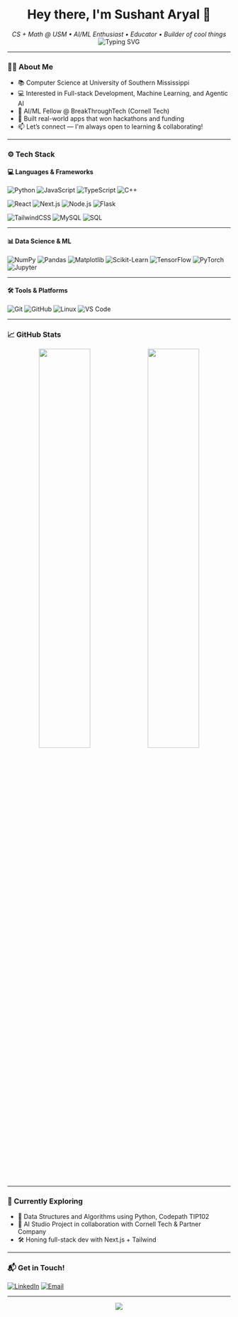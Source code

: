 <h1 align="center">Hey there, I'm Sushant Aryal 👋</h1>
<p align="center">
  <em>CS + Math @ USM • AI/ML Enthusiast • Educator • Builder of cool things</em><br>
  <img src="https://readme-typing-svg.demolab.com?font=Fira+Code&weight=500&size=24&pause=1000&color=00C3FF&center=true&vCenter=true&width=600&lines=AI+Fellow+%7C+BreakThroughTech+%40+Cornell;Prioritizing+Creativity+in+Problem+Solving;Building+Real+Stuff+%F0%9F%9A%80;Learning+Something+New+Every+Day" alt="Typing SVG" />
</p>


---

### 🧑‍💻 About Me

- 📚 Computer Science at University of Southern Mississippi  
- 💻 Interested in Full-stack Development, Machine Learning, and Agentic AI  
- 🤖 AI/ML Fellow @ BreakThroughTech (Cornell Tech)  
- 🚀 Built real-world apps that won hackathons and funding  
- 📫 Let’s connect — I'm always open to learning & collaborating!

---

### ⚙️ Tech Stack

#### 💻 Languages & Frameworks
![Python](https://img.shields.io/badge/Python-FFD43B?style=for-the-badge&logo=python&logoColor=blue)
![JavaScript](https://img.shields.io/badge/JavaScript-F7DF1E?style=for-the-badge&logo=javascript&logoColor=black)
![TypeScript](https://img.shields.io/badge/TypeScript-3178C6?style=for-the-badge&logo=typescript&logoColor=white)
![C++](https://img.shields.io/badge/C++-00599C?style=for-the-badge&logo=c%2B%2B&logoColor=white)

![React](https://img.shields.io/badge/React-20232A?style=for-the-badge&logo=react&logoColor=61DAFB)
![Next.js](https://img.shields.io/badge/Next.js-000000?style=for-the-badge&logo=nextdotjs&logoColor=white)
![Node.js](https://img.shields.io/badge/Node.js-339933?style=for-the-badge&logo=nodedotjs&logoColor=white)
![Flask](https://img.shields.io/badge/Flask-000000?style=for-the-badge&logo=flask&logoColor=white)

![TailwindCSS](https://img.shields.io/badge/TailwindCSS-38B2AC?style=for-the-badge&logo=tailwind-css&logoColor=white)
![MySQL](https://img.shields.io/badge/MySQL-00758F?style=for-the-badge&logo=mysql&logoColor=white)
![SQL](https://img.shields.io/badge/SQL-4479A1?style=for-the-badge&logo=postgresql&logoColor=white)

---

#### 📊 Data Science & ML
![NumPy](https://img.shields.io/badge/Numpy-013243?style=for-the-badge&logo=numpy&logoColor=white)
![Pandas](https://img.shields.io/badge/Pandas-150458?style=for-the-badge&logo=pandas&logoColor=white)
![Matplotlib](https://img.shields.io/badge/Matplotlib-0076A8?style=for-the-badge&logo=matplotlib&logoColor=white)
![Scikit-Learn](https://img.shields.io/badge/Scikit--Learn-F7931E?style=for-the-badge&logo=scikitlearn&logoColor=white)
![TensorFlow](https://img.shields.io/badge/TensorFlow-FF6F00?style=for-the-badge&logo=tensorflow&logoColor=white)
![PyTorch](https://img.shields.io/badge/PyTorch-EE4C2C?style=for-the-badge&logo=pytorch&logoColor=white)
![Jupyter](https://img.shields.io/badge/Jupyter-F37626?style=for-the-badge&logo=jupyter&logoColor=white)

---

#### 🛠️ Tools & Platforms
![Git](https://img.shields.io/badge/Git-F05032?style=for-the-badge&logo=git&logoColor=white)
![GitHub](https://img.shields.io/badge/GitHub-181717?style=for-the-badge&logo=github&logoColor=white)
![Linux](https://img.shields.io/badge/Linux-FCC624?style=for-the-badge&logo=linux&logoColor=black)
![VS Code](https://img.shields.io/badge/VS%20Code-007ACC?style=for-the-badge&logo=visualstudiocode&logoColor=white)

---


### 📈 GitHub Stats

<p align="center">
  <img src="https://github-readme-stats.vercel.app/api?username=aryalsushant&show_icons=true&theme=radical&count_private=true" width="48%" />
  <img src="https://github-readme-stats.vercel.app/api/top-langs/?username=aryalsushant&layout=compact&theme=radical" width="48%" />
</p>


---

### 🌱 Currently Exploring

- 💬 Data Structures and Algorithms using Python, Codepath TIP102
- 🧠 AI Studio Project in collaboration with Cornell Tech & Partner Company
- 🛠️ Honing full-stack dev with Next.js + Tailwind

---

### 📬 Get in Touch!

[![LinkedIn](https://img.shields.io/badge/LinkedIn-0A66C2?style=for-the-badge&logo=linkedin&logoColor=white)](https://linkedin.com/in/sushant-aryal)
[![Email](https://img.shields.io/badge/Email-D14836?style=for-the-badge&logo=gmail&logoColor=white)](mailto:sushant.aryal@usm.edu)

---

<p align="center">
  <img src="https://github-profile-trophy.vercel.app/?username=aryalsushant&theme=algolia&row=1&margin-w=15&no-frame=true" />
</p>
